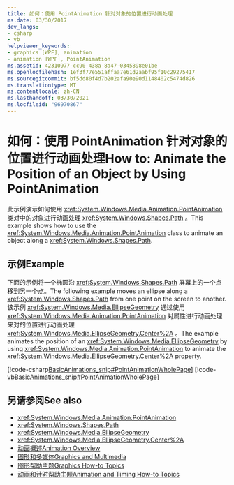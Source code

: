 ```yaml
---
title: 如何：使用 PointAnimation 针对对象的位置进行动画处理
ms.date: 03/30/2017
dev_langs:
- csharp
- vb
helpviewer_keywords:
- graphics [WPF], animation
- animation [WPF], PointAnimation
ms.assetid: 42310977-cc90-438a-8a47-0345898e01be
ms.openlocfilehash: 1ef3f77e551affaa7e61d2aabf95f10c29275417
ms.sourcegitcommit: bf5dd80f4d7b202afa90e90d1148402c5474d826
ms.translationtype: MT
ms.contentlocale: zh-CN
ms.lasthandoff: 03/30/2021
ms.locfileid: "96970867"
---
```

# <a name="how-to-animate-the-position-of-an-object-by-using-pointanimation"></a><span data-ttu-id="c75af-102">如何：使用 PointAnimation 针对对象的位置进行动画处理</span><span class="sxs-lookup"><span data-stu-id="c75af-102">How to: Animate the Position of an Object by Using PointAnimation</span></span>
<span data-ttu-id="c75af-103">此示例演示如何使用 <xref:System.Windows.Media.Animation.PointAnimation> 类对中的对象进行动画处理 <xref:System.Windows.Shapes.Path> 。</span><span class="sxs-lookup"><span data-stu-id="c75af-103">This example shows how to use the <xref:System.Windows.Media.Animation.PointAnimation> class to animate an object along a <xref:System.Windows.Shapes.Path>.</span></span>  
  
## <a name="example"></a><span data-ttu-id="c75af-104">示例</span><span class="sxs-lookup"><span data-stu-id="c75af-104">Example</span></span>  
 <span data-ttu-id="c75af-105">下面的示例将一个椭圆沿 <xref:System.Windows.Shapes.Path> 屏幕上的一个点移到另一个点。</span><span class="sxs-lookup"><span data-stu-id="c75af-105">The following example moves an ellipse along a <xref:System.Windows.Shapes.Path> from one point on the screen to another.</span></span> <span data-ttu-id="c75af-106">该示例 <xref:System.Windows.Media.EllipseGeometry> 通过使用 <xref:System.Windows.Media.Animation.PointAnimation> 对属性进行动画处理来对的位置进行动画处理 <xref:System.Windows.Media.EllipseGeometry.Center%2A> 。</span><span class="sxs-lookup"><span data-stu-id="c75af-106">The example animates the position of an <xref:System.Windows.Media.EllipseGeometry> by using <xref:System.Windows.Media.Animation.PointAnimation> to animate the <xref:System.Windows.Media.EllipseGeometry.Center%2A> property.</span></span>  
  
 [!code-csharp[BasicAnimations_snip#PointAnimationWholePage](~/samples/snippets/csharp/VS_Snippets_Wpf/BasicAnimations_snip/CSharp/PointAnimationExample.cs#pointanimationwholepage)]
 [!code-vb[BasicAnimations_snip#PointAnimationWholePage](~/samples/snippets/visualbasic/VS_Snippets_Wpf/BasicAnimations_snip/VisualBasic/PointAnimationExample.vb#pointanimationwholepage)]  
  
## <a name="see-also"></a><span data-ttu-id="c75af-107">另请参阅</span><span class="sxs-lookup"><span data-stu-id="c75af-107">See also</span></span>

- <xref:System.Windows.Media.Animation.PointAnimation>
- <xref:System.Windows.Shapes.Path>
- <xref:System.Windows.Media.EllipseGeometry>
- <xref:System.Windows.Media.EllipseGeometry.Center%2A>
- [<span data-ttu-id="c75af-108">动画概述</span><span class="sxs-lookup"><span data-stu-id="c75af-108">Animation Overview</span></span>](animation-overview.md)
- [<span data-ttu-id="c75af-109">图形和多媒体</span><span class="sxs-lookup"><span data-stu-id="c75af-109">Graphics and Multimedia</span></span>](index.md)
- [<span data-ttu-id="c75af-110">图形帮助主题</span><span class="sxs-lookup"><span data-stu-id="c75af-110">Graphics How-to Topics</span></span>](graphics-how-to-topics.md)
- [<span data-ttu-id="c75af-111">动画和计时帮助主题</span><span class="sxs-lookup"><span data-stu-id="c75af-111">Animation and Timing How-to Topics</span></span>](animation-and-timing-how-to-topics.md)
